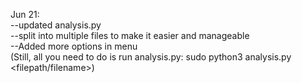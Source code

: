 Jun 21:  
--updated analysis.py  
--split into multiple files to make it easier and manageable     
--Added more options in menu  
(Still, all you need to do is run analysis.py: sudo python3 analysis.py <filepath/filename>)
